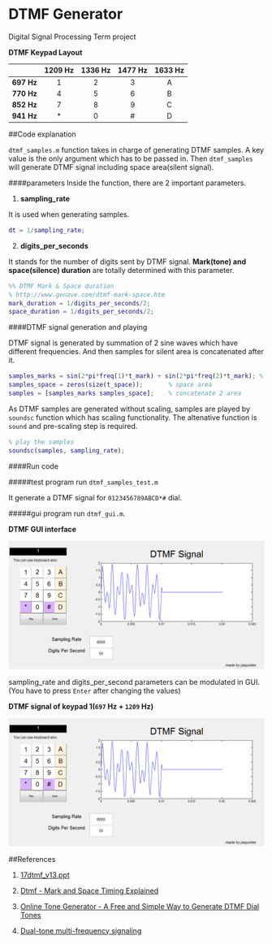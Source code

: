 # DTMF Generator
Digital Signal Processing Term project



**DTMF Keypad Layout**

|      |1209 Hz | 1336 Hz| 1477 Hz| 1633 Hz|
|----------|:------:|:------:|:------:|:------:|
|**697 Hz**|    1   |   2    |   3    |   A    |
|**770 Hz**|    4   |   5    |   6    |   B    |
|**852 Hz**|    7   |   8    |   9    |   C    |
|**941 Hz**|    *   |   0    |   #    |   D    |

##Code explanation

`dtmf_samples.m` function takes in charge of generating DTMF samples.
A key value is the only argument which has to be passed in.
Then `dtmf_samples` will generate DTMF signal including space area(silent signal).

####parameters
Inside the function, there are 2 important parameters.

1. **sampling_rate**

  It is used when generating samples.

  ``` matlab
  dt = 1/sampling_rate;
  ```

2. **digits_per_seconds**

  It stands for the number of digits sent by DTMF signal. **Mark(tone) and space(silence) duration** are totally determined with this parameter.

  ``` matlab
  %% DTMF Mark & Space duration
  % http://www.genave.com/dtmf-mark-space.htm
  mark_duration = 1/digits_per_seconds/2;
  space_duration = 1/digits_per_seconds/2;
  ```

####DTMF signal generation and playing

DTMF signal is generated by summation of 2 sine waves which have different frequencies.
And then samples for silent area is concatenated after it.

``` matlab
samples_marks = sin(2*pi*freq(1)*t_mark) + sin(2*pi*freq(2)*t_mark); % mark area
samples_space = zeros(size(t_space));       % space area
samples = [samples_marks samples_space];    % concatenate 2 area
```

As DTMF samples are generated without scaling, samples are played by `soundsc` function which has scaling functionality.
The altenative function is `sound` and pre-scaling step is required.

```matlab
% play the samples
soundsc(samples, sampling_rate);
```

####Run code

#####test program
run `dtmf_samples_test.m`

It generate a DTMF signal for `0123456789ABCD*#` dial.


#####gui program
run `dtmf_gui.m`.

**DTMF GUI interface**

![gui1](https://github.com/jaejunlee0538/matlab_ws/blob/master/digital_signal_processing/DTMF/dtmf_gui2.png)

sampling_rate and digits_per_second parameters can be modulated in GUI.
(You have to press `Enter` after changing the values)

**DTMF signal of keypad 1(`697` Hz + `1209` Hz)**

![gui2](https://github.com/jaejunlee0538/matlab_ws/blob/master/digital_signal_processing/DTMF/dtmf_gui2.png)

##References

1. [17dtmf_v13.ppt](http://www.ti.com/ww/cn/uprogram/share/ppt/c5000/17dtmf_v13.ppt)

2. [Dtmf - Mark and Space Timing Explained](http://www.genave.com/dtmf-mark-space.htm)

3. [Online Tone Generator - A Free and Simple Way to Generate DTMF Dial Tones](http://onlinetonegenerator.com/dtmf.html)

4. [Dual-tone multi-frequency signaling](http://en.wikipedia.org/wiki/Dual-tone_multi-frequency_signaling)
